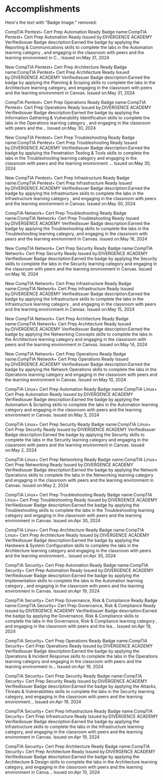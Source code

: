 # Accomplishments

Here's the text with "Badge Image:" removed:

CompTIA Pentest+ Cert Prep Automation Ready Badge name:CompTIA Pentest+ Cert Prep Automation Ready Issued by:DIVERGENCE ACADEMY Verifiedissuer Badge description:Earned the badge by applying the Reporting & Communications skills to complete the labs in the Automation learning category , and engaging in the classroom with peers and the learning environment in C… Issued on:May 31, 2024

New CompTIA Pentest+ Cert Prep Architecture Ready Badge name:CompTIA Pentest+ Cert Prep Architecture Ready Issued by:DIVERGENCE ACADEMY Verifiedissuer Badge description:Earned the badge by applying the Planning & Scoping skills to complete the labs in the Architecture learning category, and engaging in the classroom with peers and the learning environment in Canvas. Issued on:May 31, 2024

CompTIA Pentest+ Cert Prep Operations Ready Badge name:CompTIA Pentest+ Cert Prep Operations Ready Issued by:DIVERGENCE ACADEMY Verifiedissuer Badge description:Earned the badge by applying the Information Gathering & Vulnerability Identification skills to complete the labs in the Operations learning category , and engaging in the classroom with peers and the… Issued on:May 30, 2024

New CompTIA Pentest+ Cert Prep Troubleshooting Ready Badge name:CompTIA Pentest+ Cert Prep Troubleshooting Ready Issued by:DIVERGENCE ACADEMY Verifiedissuer Badge description:Earned the badge by applying the Penetration Testing & Tools skills to complete the labs in the Troubleshooting learning category and engaging in the classroom with peers and the learning environment … Issued on:May 30, 2024

New CompTIA Pentest+ Cert Prep Infrastructure Ready Badge name:CompTIA Pentest+ Cert Prep Infrastructure Ready Issued by:DIVERGENCE ACADEMY Verifiedissuer Badge description:Earned the badge by applying the Infrastructure skills to complete the labs in the Infrastructure learning category , and engaging in the classroom with peers and the learning environment in Canvas. Issued on:May 30, 2024

CompTIA Network+ Cert Prep Troubleshooting Ready Badge name:CompTIA Network+ Cert Prep Troubleshooting Ready Issued by:DIVERGENCE ACADEMY Verifiedissuer Badge description:Earned the badge by applying the Troubleshooting skills to complete the labs in the Troubleshooting learning category, and engaging in the classroom with peers and the learning environment in Canvas. Issued on:May 16, 2024

New CompTIA Network+ Cert Prep Security Ready Badge name:CompTIA Network+ Cert Prep Security Ready Issued by:DIVERGENCE ACADEMY Verifiedissuer Badge description:Earned the badge by applying the Security skills to complete the labs in the Security learning category and engaging in the classroom with peers and the learning environment in Canvas. Issued on:May 16, 2024

New CompTIA Network+ Cert Prep Infrastructure Ready Badge name:CompTIA Network+ Cert Prep Infrastructure Ready Issued by:DIVERGENCE ACADEMY Verifiedissuer Badge description:Earned the badge by applying the Infrastructure skills to complete the labs in the Infrastructure learning category , and engaging in the classroom with peers and the learning environment in Canvas. Issued on:May 15, 2024

New CompTIA Network+ Cert Prep Architecture Ready Badge name:CompTIA Network+ Cert Prep Architecture Ready Issued by:DIVERGENCE ACADEMY Verifiedissuer Badge description:Earned the badge by applying the Networking Concepts skills to complete the labs in the Architecture learning category and engaging in the classroom with peers and the learning environment in Canvas. Issued on:May 14, 2024

New CompTIA Network+ Cert Prep Operations Ready Badge name:CompTIA Network+ Cert Prep Operations Ready Issued by:DIVERGENCE ACADEMY Verifiedissuer Badge description:Earned the badge by applying the Network Operations skills to complete the labs in the Operations learning category and engaging in the classroom with peers and the learning environment in Canvas. Issued on:May 10, 2024

CompTIA Linux+ Cert Prep Automation Ready Badge name:CompTIA Linux+ Cert Prep Automation Ready Issued by:DIVERGENCE ACADEMY Verifiedissuer Badge description:Earned the badge by applying the Automation & Scripting skills to complete the labs in the Automation learning category and engaging in the classroom with peers and the learning environment in Canvas. Issued on:May 3, 2024

CompTIA Linux+ Cert Prep Security Ready Badge name:CompTIA Linux+ Cert Prep Security Ready Issued by:DIVERGENCE ACADEMY Verifiedissuer Badge description:Earned the badge by applying the Security skills to complete the labs in the Security learning category and engaging in the classroom with peers and the learning environment in Canvas. Issued on:May 2, 2024

CompTIA Linux+ Cert Prep Networking Ready Badge name:CompTIA Linux+ Cert Prep Networking Ready Issued by:DIVERGENCE ACADEMY Verifiedissuer Badge description:Earned the badge by applying the Network Operations skills to complete the labs in the Networking learning category and engaging in the classroom with peers and the learning environment in Canvas. Issued on:May 2, 2024

CompTIA Linux+ Cert Prep Troubleshooting Ready Badge name:CompTIA Linux+ Cert Prep Troubleshooting Ready Issued by:DIVERGENCE ACADEMY Verifiedissuer Badge description:Earned the badge by applying the Troubleshooting skills to complete the labs in the Troubleshooting learning category and engaging in the classroom with peers and the learning environment in Canvas. Issued on:Apr 30, 2024

CompTIA Linux+ Cert Prep Architecture Ready Badge name:CompTIA Linux+ Cert Prep Architecture Ready Issued by:DIVERGENCE ACADEMY Verifiedissuer Badge description:Earned the badge by applying the Hardware & System Configuration skills to complete the labs in the Architecture learning category and engaging in the classroom with peers and the learning environment… Issued on:Apr 30, 2024

CompTIA Security+ Cert Prep Automation Ready Badge name:CompTIA Security+ Cert Prep Automation Ready Issued by:DIVERGENCE ACADEMY Verifiedissuer Badge description:Earned the badge by applying the Implementation skills to complete the labs in the Automation learning category , and engaging in the classroom with peers and the learning environment in Canvas. Issued on:Apr 19, 2024

CompTIA Security+ Cert Prep Governance, Risk & Compliance Ready Badge name:CompTIA Security+ Cert Prep Governance, Risk & Compliance Ready Issued by:DIVERGENCE ACADEMY Verifiedissuer Badge description:Earned the badge by applying the Governance, Risk & Compliance skills to complete the labs in the Governance, Risk & Compliance learning category , and engaging in the classroom with peers and the lea… Issued on:Apr 19, 2024

CompTIA Security+ Cert Prep Operations Ready Badge name:CompTIA Security+ Cert Prep Operations Ready Issued by:DIVERGENCE ACADEMY Verifiedissuer Badge description:Earned the badge by applying the Operations & Incident Response skills to complete the labs in the Operations learning category and engaging in the classroom with peers and the learning environment in… Issued on:Apr 19, 2024

CompTIA Security+ Cert Prep Security Ready Badge name:CompTIA Security+ Cert Prep Security Ready Issued by:DIVERGENCE ACADEMY Verifiedissuer Badge description:Earned the badge by applying the Attacks, Threats & Vulnerabilities skills to complete the labs in the Security learning category, and engaging in the classroom with peers and the learning environment… Issued on:Apr 19, 2024

CompTIA Security+ Cert Prep Infrastructure Ready Badge name:CompTIA Security+ Cert Prep Infrastructure Ready Issued by:DIVERGENCE ACADEMY Verifiedissuer Badge description:Earned the badge by applying the Infrastructure skills to complete the labs in the Infrastructure learning category, and engaging in the classroom with peers and the learning environment in Canvas. Issued on:Apr 19, 2024

CompTIA Security+ Cert Prep Architecture Ready Badge name:CompTIA Security+ Cert Prep Architecture Ready Issued by:DIVERGENCE ACADEMY Verifiedissuer Badge description:Earned the badge by applying the Architecture & Design skills to complete the labs in the Architecture learning category, and engaging in the classroom with peers and the learning environment in Canva… Issued on:Apr 10, 2024
